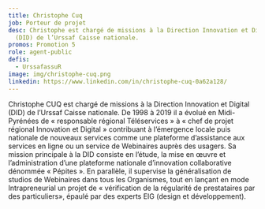 ```yaml
---
title: Christophe Cuq
job: Porteur de projet
desc: Christophe est chargé de missions à la Direction Innovation et Digital
  (DID) de l’Urssaf Caisse nationale.
promos: Promotion 5
role: agent-public
defis:
  - UrssafassuR
image: img/christophe-cuq.png
linkedin: https://www.linkedin.com/in/christophe-cuq-0a62a128/
---
```

Christophe CUQ est chargé de missions à la Direction Innovation et Digital (DID) de l’Urssaf Caisse nationale. De 1998 à 2019 il a évolué en Midi-Pyrénées de « responsable régional Téléservices » à « chef de projet régional Innovation et Digital » contribuant à l’émergence locale puis nationale de nouveaux services comme une plateforme d’assistance aux services en ligne ou un service de Webinaires auprès des usagers. Sa mission principale à la DID consiste en l’étude, la mise en œuvre et l’administration d’une plateforme nationale d’innovation collaborative dénommée « Pépites ». En parallèle, il supervise la généralisation de studios de Webinaires dans tous les Organismes, tout en lançant en mode Intrapreneurial un projet de « vérification de la régularité de prestataires par des particuliers», épaulé par des experts EIG (design et développement).
